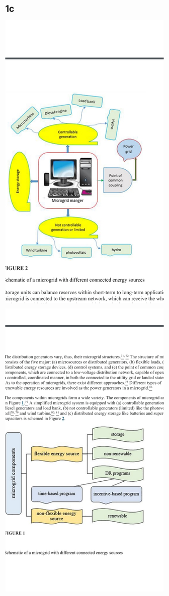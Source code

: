 # 1c
<!DOCTYPE html>
<html lang="en">
<head>
    <meta charset="UTF-8">
    <meta http-equiv="X-UA-Compatible" content="IE=edge">
    <meta name="viewport" content="width=device-width, initial-scale=1.0">
    <title>Document</title>
</head>
<body>
   
   <img src="6 (1).jpeg" alt=""><br>
   
   <img src="6 (2).jpeg" alt=""><br>
   
  
 
  
 
   

   
   
   
   
    
   
</body>
</html>
